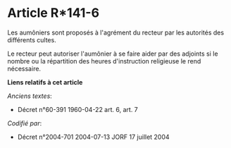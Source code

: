 # Article R*141-6

Les aumôniers sont proposés à l'agrément du recteur par les autorités des différents cultes.

Le recteur peut autoriser l'aumônier à se faire aider par des adjoints si le nombre ou la répartition des heures
d'instruction religieuse le rend nécessaire.

**Liens relatifs à cet article**

_Anciens textes_:

  - Décret n°60-391 1960-04-22 art. 6, art. 7

_Codifié par_:

  - Décret n°2004-701 2004-07-13 JORF 17 juillet 2004

